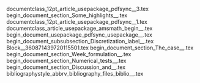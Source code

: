 documentclass_12pt_article_usepackage_pdfsync__3.tex
begin_document_section_Some_highlights__.tex
documentclass_12pt_article_usepackage_pdfsync__1.tex
documentclass_article_usepackage_amsmath_begin__.tex
begin_document_usepackage_pdfsync_usepackage__.tex
begin_document_subsubsection_Discretization_label__.tex
Block__360871439720115501.tex
begin_document_section_The_case__.tex
begin_document_section_Week_formulation__.tex
begin_document_section_Numerical_tests__.tex
begin_document_section_Discussion_and__.tex
bibliographystyle_abbrv_bibliography_files_biblio__.tex

